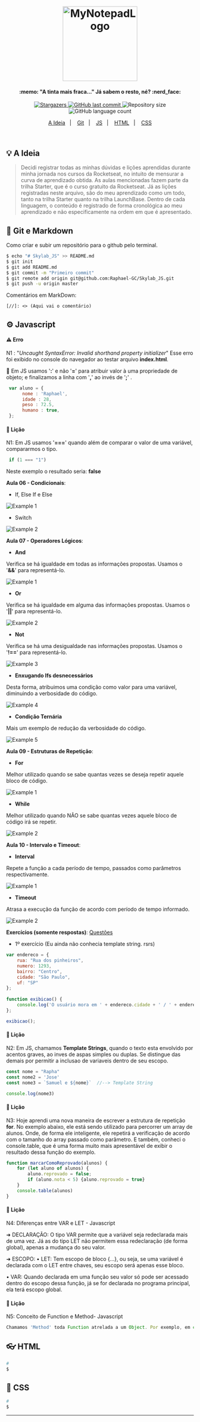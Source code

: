 <h1 align="center">
    <img alt="MyNotepadLogo" title="#MyNotepad" src=".github/mynotepad.svg" width="200px" />
</h1>

<h4 align="center"> 
  :memo: "A tinta mais fraca..." Já sabem o resto, né? :nerd_face:
</h4>

<p align="center">
    <a href="https://github.com/Raphael-GC/Skylab_JS/stargazers">
        <img alt="Stargazers" src="https://img.shields.io/github/stars/Raphael-GC/Skylab_JS?style=social">
    </a>
    <a href="https://github.com/Raphael-GC/Skylab_JS/commits/master">
        <img alt="GitHub last commit" src="https://img.shields.io/github/last-commit/Raphael-GC/Skylab_JS">
    </a>
    <img alt="Repository size" src="https://img.shields.io/github/repo-size/Raphael-GC/Skylab_JS">
    <img alt="GitHub language count" src="https://img.shields.io/github/languages/count/Raphael-GC/Skylab_JS?color=%27072009">
</p>

<p align="center">
  <a href="#bulb-a-ideia">A Ideia</a>&nbsp;&nbsp;&nbsp;|&nbsp;&nbsp;&nbsp;
  <a href="#ballon-git">Git</a>&nbsp;&nbsp;&nbsp;|&nbsp;&nbsp;&nbsp;
  <a href="#gear-javascript">JS</a>&nbsp;&nbsp;&nbsp;|&nbsp;&nbsp;&nbsp;
  <a href="#eyeglasses-html">HTML</a>&nbsp;&nbsp;&nbsp;|&nbsp;&nbsp;&nbsp;
  <a href="#art-css">CSS</a>
</p>

<br>

## :bulb: A Ideia

> Decidi registrar todas as minhas dúvidas e lições aprendidas durante minha jornada nos cursos da Rocketseat, no intuito de mensurar a curva de aprendizado obtida. As aulas mencionadas fazem parte da trilha Starter, que é o curso gratuito da Rocketseat. Já as lições registradas neste arquivo, são do meu aprendizado como um todo, tanto na trilha Starter quanto na trilha LaunchBase. Dentro de cada linguagem, o conteúdo é registrado de forma cronológica ao meu aprendizado e não especificamente na ordem em que é apresentado.

## :balloon: Git e Markdown

Como criar e subir um repositório para o github pelo terminal.
```bash
$ echo "# Skylab_JS" >> README.md
$ git init
$ git add README.md
$ git commit -m "Primeiro commit"
$ git remote add origin git@github.com:Raphael-GC/Skylab_JS.git
$ git push -u origin master
```

Comentários em MarkDown:
```
[//]: <> (Aqui vai o comentário)
```


## :gear: Javascript

#### :warning: Erro
N1 : "_Uncaught SyntaxError: Invalid shorthand property initializer_"
Esse erro foi exibido no console do navegador ao testar arquivo **index.html**.

:seedling: Em JS usamos '**:**' e não '**=**' para atribuir valor à uma propriedade de objeto; e finalizamos a linha com '**,**' ao invés de  '**;**' .
```javascript
 var aluno = {
      nome : 'Raphael',
      idade : 28,
      peso : 72.5,
      humano : true,
 };
```

#### :book: Lição 
N1: Em JS usamos '**===**' quando além de comparar o valor de uma variável, compararmos o tipo.
```javascript
 if (1 === "1")
```
Neste exemplo o resultado seria: **false**

**Aula 06 - Condicionais**:

- If, Else If e Else

![Example 1](.github/examples/Aula.06_if_else-if_else.png)


- Switch

![Example 2](.github/examples/Aula.06_switch.png)

**Aula 07 - Operadores Lógicos**:

- **And**

Verifica se há igualdade em todas as informações propostas. Usamos o '**&&**' para representá-lo.

![Example 1](.github/examples/Aula.07_and.png)

- **Or**

Verifica se há igualdade em alguma das informações propostas. Usamos o '**||**' para representá-lo.

![Example 2](.github/examples/Aula.07_or.png)

- **Not**

Verifica se há uma desigualdade nas informações propostas. Usamos o '**!==**' para representá-lo.

![Example 3](.github/examples/Aula.07_not.png)

- **Enxugando Ifs desnecessários**

Desta forma, atribuimos uma condição como valor para uma variável, diminuindo a verbosidade do código.

![Example 4](.github/examples/Aula.07_enxugando_ifs.png)

- **Condição Ternária**

Mais um exemplo de redução da verbosidade do código.

![Example 5](.github/examples/Aula.08_condicao_ternaria.png)

**Aula 09 - Estruturas de Repetição**:

- **For**

Melhor utilizado quando se sabe quantas vezes se deseja repetir aquele bloco de código.

![Example 1](.github/examples/Aula.09_for.png)

- **While**

Melhor utilizado quando NÃO se sabe quantas vezes aquele bloco de código irá se repetir.

![Example 2](.github/examples/Aula.09_while.png)

**Aula 10 - Intervalo e Timeout**:

- **Interval**

Repete a função a cada período de tempo, passados como parâmetros respectivamente.

![Example 1](.github/examples/Aula.10_interval.png)

- **Timeout**

Atrasa a execução da função de acordo com período de tempo informado.

![Example 2](.github/examples/Aula.10_timeout.png)

**Exercícios (somente respostas)**: [Questões](.github/examples/Exercícios.pdf)

- 1º exercício (Eu ainda não conhecia template string. rsrs)
```javascript
var endereco = {
    rua: "Rua dos pinheiros",
    numero: 1293,
    bairro: "Centro",
    cidade: "São Paulo",
    uf: "SP"
};
            
function exibicao() {
    console.log('O usuário mora em ' + endereco.cidade + ' / ' + endereco.uf + ', no bairro ' + endereco.bairro + ', na rua ' + '"' + endereco.rua + '" ' + 'com o n° ' + endereco.numero + '.');
};

exibicao();
```


#### :book: Lição 
N2: Em JS, chamamos **Template Strings**, quando o texto esta envolvido por acentos graves, ao inves de aspas simples ou duplas. Se distingue das demais por permitir a inclusao de variaveis dentro de seu escopo.
```javascript
const nome = "Rapha"
const nome2 = 'Jose'
const nome3 = `Samuel e ${nome}`  //--> Template String

console.log(nome3)
```

#### :book: Lição
N3: Hoje aprendi uma nova maneira de escrever a estrutura de repetição **for**. No exemplo abaixo, ele está sendo utilizado para percorrer um array de alunos. Onde, de forma ele inteligente, ele repetirá a verificação de acordo com o tamanho do array passado como parâmetro. E também, conheci o console.table, que é uma forma muito mais apresentável de exibir o resultado dessa função do exemplo.
```javascript
function marcarComoReprovado(alunos) {
    for (let aluno of alunos) {
        aluno.reprovado = false;
        if (aluno.nota < 5) {aluno.reprovado = true}
    }
    console.table(alunos)
}
```
#### :book: Lição
N4: Diferenças entre VAR e LET - Javascript

➜ DECLARAÇÃO:
O tipo VAR permite que a variável seja redeclarada mais de uma vez. Já as do tipo LET não permitem essa redeclaração (de forma global), apenas a mudança do seu valor.

➜ ESCOPO:
• LET: Tem escopo de bloco {...}, ou seja, se uma variável é declarada com o LET entre chaves, seu escopo será apenas esse bloco.

• VAR: Quando declarada em uma função seu valor só pode ser acessado dentro do escopo dessa função, já se for declarada no programa principal, ela terá escopo global.

#### :book: Lição
N5: Conceito de Function e Method- Javascript
```javascript
Chamamos 'Method' toda Function atrelada a um Object. Por exemplo, em console.log(), console é o objeto, log é uma funcionalidade atribuída à este objeto, ou seja, um método.
```

## :eyeglasses: HTML

```bash
# 
$
```

## :art: CSS

```bash
# 
$
```
---
